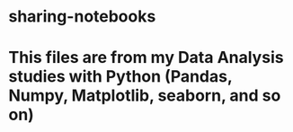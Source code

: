 # sharing-notebooks
# This files are from my Data Analysis studies with Python (Pandas, Numpy, Matplotlib, seaborn, and so on)
